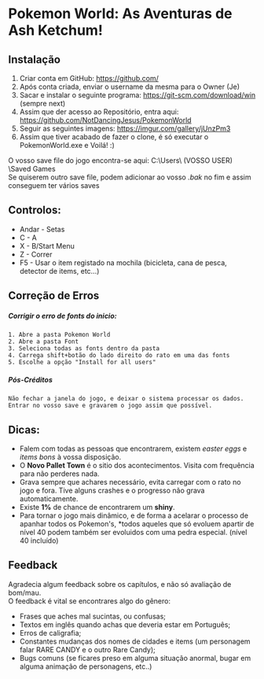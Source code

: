 # Pokemon World: As Aventuras de Ash Ketchum!

## Instalação

1. Criar conta em GitHub: https://github.com/
2. Após conta criada, enviar o username da mesma para o Owner (Je)
3. Sacar e instalar o seguinte programa: https://git-scm.com/download/win (sempre next)
4. Assim que der acesso ao Repositório, entra aqui: https://github.com/NotDancingJesus/PokemonWorld
5. Seguir as seguintes imagens: https://imgur.com/gallery/jUnzPm3
6. Assim que tiver acabado de fazer o clone, é só executar o PokemonWorld.exe e Voilá! :)

O vosso save file do jogo encontra-se aqui: C:\Users\ (VOSSO USER) \Saved Games  
Se quiserem outro save file, podem adicionar ao vosso *.bak* no fim e assim conseguem ter vários saves



## Controlos:

* Andar - Setas
* C  - A 
* X  - B/Start Menu
* Z  - Correr
* F5 - Usar o item registado na mochila (bicicleta, cana de pesca, detector de items, etc...)



## Correção de Erros

##### Corrigir o erro de fonts do inicio:
	1. Abre a pasta Pokemon World
	2. Abre a pasta Font
	3. Seleciona todas as fonts dentro da pasta
	4. Carrega shift+botão do lado direito do rato em uma das fonts
	5. Escolhe a opção "Install for all users"
	
##### Pós-Créditos
	Não fechar a janela do jogo, e deixar o sistema processar os dados. 
	Entrar no vosso save e gravarem o jogo assim que possível.

## Dicas:

- Falem com todas as pessoas que encontrarem, existem *easter eggs* e *items bons* à vossa disposição.
- O **Novo Pallet Town** é o sitio dos acontecimentos. Visita com frequência para não perderes nada.
- Grava sempre que achares necessário, evita carregar com o rato no jogo e fora. Tive alguns crashes e o progresso não grava automaticamente.
- Existe **1%** de chance de encontrarem um **shiny**.
- Para tornar o jogo mais dinâmico, e de forma a acelarar o processo de apanhar todos os Pokemon's, *todos aqueles que só evoluem apartir de nível 40 podem também ser evoluidos com uma pedra especial. (nível 40 incluído)

## Feedback

Agradecia algum feedback sobre os capítulos, e não só avaliação de bom/mau.  
O feedback é vital se encontrares algo do gênero:
- Frases que aches mal sucintas, ou confusas;
- Textos em inglês quando achas que deveria estar em Português;
- Erros de caligrafia;
- Constantes mudanças dos nomes de cidades e items (um personagem falar RARE CANDY e o outro Rare Candy);
- Bugs comuns (se ficares preso em alguma situação anormal, bugar em alguma animação de personagens, etc..)
		      
